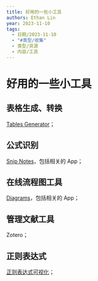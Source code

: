 ```yaml
---
title: 好用的一些小工具
authors: Ethan Lin
year: 2023-11-10
tags:
  - 日期/2023-11-10
  - "#类型/收集"
  - 类型/资源
  - 内容/工具
---
```




# 好用的一些小工具

## 表格生成、转换

[Tables Generator](https://www.tablesgenerator.com)；


## 公式识别

[Snip Notes](https://snip.mathpix.com/)，包括相关的 App；

## 在线流程图工具

[Diagrams](https://app.diagrams.net)，包括相关的 App；

## 管理文献工具

Zotero；

## 正则表达式

[正则表达式可视化](https://wangwl.net/static/projects/visualRegex#)；